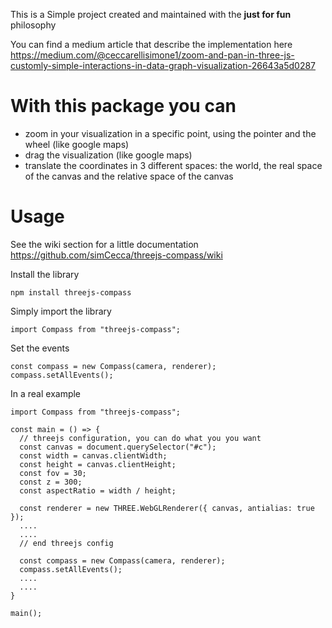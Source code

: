 This is a Simple project created and maintained with the **just for fun** philosophy

You can find a medium article that describe the implementation here
https://medium.com/@ceccarellisimone1/zoom-and-pan-in-three-js-customly-simple-interactions-in-data-graph-visualization-26643a5d0287

# With this package you can
* zoom in your visualization in a specific point, using the pointer and the wheel (like google maps)
* drag the visualization (like google maps)
* translate the coordinates in 3 different spaces: the world, the real space of the canvas and the relative space of the canvas

# Usage

See the wiki section for a little documentation https://github.com/simCecca/threejs-compass/wiki

Install the library
```
npm install threejs-compass
```

Simply import the library
```
import Compass from "threejs-compass";
```

Set the events
```
const compass = new Compass(camera, renderer);
compass.setAllEvents();
```

In a real example
```
import Compass from "threejs-compass";

const main = () => {
  // threejs configuration, you can do what you you want
  const canvas = document.querySelector("#c");
  const width = canvas.clientWidth;
  const height = canvas.clientHeight;
  const fov = 30;
  const z = 300;
  const aspectRatio = width / height;

  const renderer = new THREE.WebGLRenderer({ canvas, antialias: true });
  ....
  ....
  // end threejs config
  
  const compass = new Compass(camera, renderer);
  compass.setAllEvents();
  ....
  ....
}

main();
```
